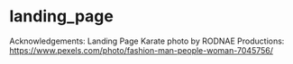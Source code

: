 # landing_page



Acknowledgements:
Landing Page Karate photo by RODNAE Productions: https://www.pexels.com/photo/fashion-man-people-woman-7045756/

